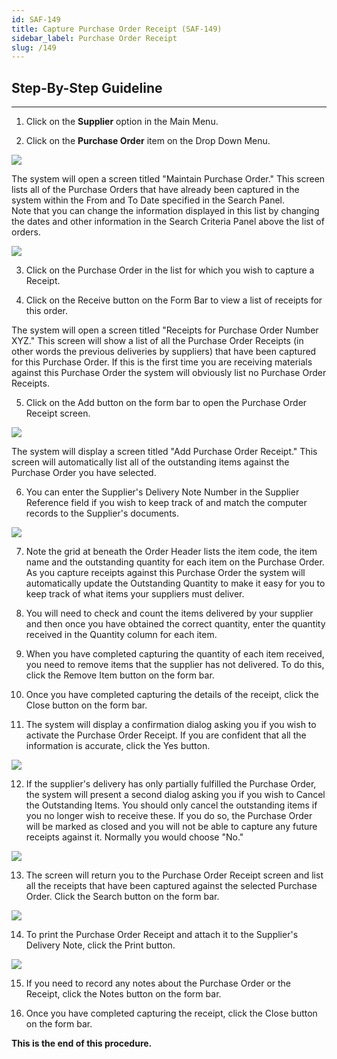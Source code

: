 ```yaml
---
id: SAF-149
title: Capture Purchase Order Receipt (SAF-149)
sidebar_label: Purchase Order Receipt
slug: /149
---
```


## Step-By-Step Guideline
___  

1.  Click on the **Supplier** option in the Main Menu.

2.  Click on the **Purchase Order** item on the Drop Down Menu.  

![](../static/img/docs/SAF-149/image01.png)  

The system will open a screen titled "Maintain Purchase Order." This
screen lists all of the Purchase Orders that have already been captured
in the system within the From and To Date specified in the Search Panel.  
Note that you can change the information displayed in this list by
changing the dates and other information in the Search Criteria Panel
above the list of orders.  

![](../static/img/docs/SAF-149/image3.jpg)  

3.  Click on the Purchase Order in the list for which you wish to
    capture a Receipt.

4.  Click on the Receive button on the Form Bar to view a list of
    receipts for this order.

The system will open a screen titled "Receipts for Purchase Order
Number XYZ." This screen will show a list of all the Purchase Order
Receipts (in other words the previous deliveries by suppliers) that
have been captured for this Purchase Order. If this is the first time
you are receiving materials against this Purchase Order the system
will obviously list no Purchase Order Receipts.

5.  Click on the Add button on the form bar to open the Purchase Order
    Receipt screen.

![](../static/img/docs/SAF-149/image5.jpg)  

The system will display a screen titled "Add Purchase Order Receipt."
This screen will automatically list all of the outstanding items
against the Purchase Order you have selected.  

6.  You can enter the Supplier's Delivery Note Number in the Supplier
    Reference field if you wish to keep track of and match the computer
    records to the Supplier's documents.


![](../static/img/docs/SAF-149/image7.jpg)  
	
7.  Note the grid at beneath the Order
    Header lists the item code, the item name and the outstanding
    quantity for each item on the Purchase Order. As you capture
    receipts against this Purchase Order the system will automatically
    update the Outstanding Quantity to make it easy for you to keep
    track of what items your suppliers must deliver.

8.  You will need to check and count the items delivered by your
    supplier and then once you have obtained the correct quantity, enter
    the quantity received in the Quantity column for each item.

9.  When you have completed capturing the quantity of each item
    received, you need to remove items that the supplier has not
    delivered. To do this, click the Remove Item button on the form bar.

10. Once you have completed capturing the details of the receipt, click
    the Close button on the form bar.

11. The system will display a confirmation dialog asking you if you wish
    to activate the Purchase Order Receipt. If you are confident that
    all the information is accurate, click the Yes button.

![](../static/img/docs/SAF-149/image9.jpg)  

12. If the supplier's delivery has only partially fulfilled the Purchase
    Order, the system will present a second dialog asking you if you
    wish to Cancel the Outstanding Items. You should only cancel the
    outstanding items if you no longer wish to receive these. If you do
    so, the Purchase Order will be marked as closed and you will not be
    able to capture any future receipts against it. Normally you would
    choose "No."

![](../static/img/docs/SAF-149/image11.jpg)  

13. The screen will return you to the Purchase Order Receipt screen and
    list all the receipts that have been captured against the selected
    Purchase Order. Click the Search button on the form bar.

![](../static/img/docs/SAF-149/image13.jpg)  

14. To print the Purchase Order Receipt and attach it to the Supplier's
    Delivery Note, click the Print button.  

![](../static/img/docs/SAF-149/image15.jpg)  

15. If you need to record any notes about the Purchase Order or the
    Receipt, click the Notes button on the form bar.

16. Once you have completed capturing the receipt, click the Close
    button on the form bar.

**This is the end of this procedure.**

<!-- You should now proceed to the Monitor Outstanding Purchase Orders
Procedure to see how the system has updated the list of outstanding
Purchase Orders. -->
